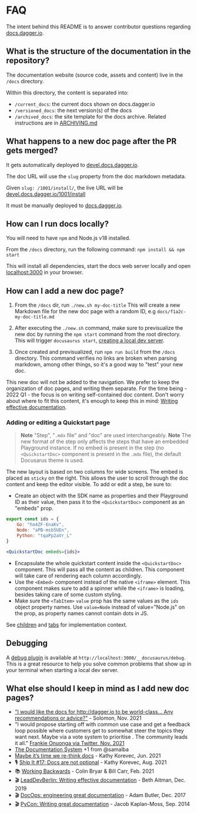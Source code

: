 # FAQ

The intent behind this README is to answer contributor questions regarding [docs.dagger.io](https://docs.dagger.io).

## What is the structure of the documentation in the repository?

The documentation website (source code, assets and content) live in the `/docs` directory.

Within this directory, the content is separated into:

- `/current_docs`: the current docs shown on docs.dagger.io
- `/versioned_docs`: the next version(s) of the docs
- `/archived_docs`: the site template for the docs archive. Related instructions are in [ARCHIVING.md](./ARCHIVING.md)

## What happens to a new doc page after the PR gets merged?

It gets automatically deployed to [devel.docs.dagger.io](https://devel.docs.dagger.io).

The doc URL will use the `slug` property from the doc markdown metadata.

Given `slug: /1001/install/`, the live URL will be [devel.docs.dagger.io/1001/install](https://devel.docs.dagger.io/1001/install)

It must be manually deployed to [docs.dagger.io](https://docs.dagger.io).

## How can I run docs locally?

You will need to have `npm` and Node.js v18 installed.

From the `/docs` directory, run the following command: `npm install && npm start`

This will install all dependencies, start the docs web server locally and open [localhost:3000](http://localhost:3000/) in your browser.

## How can I add a new doc page?

1. From the `/docs` dir, run `./new.sh my-doc-title`
   This will create a new Markdown file for the new doc page with a random ID, e.g `docs/f1a2c-my-doc-title.md`

2. After executing the `./new.sh` command, make sure to previsualize the new doc by running the `npm start` command from the root directory. This will trigger `docusaurus start`, [creating a local dev server](https://docusaurus.io/docs/cli#docusaurus-start-sitedir).

3. Once created and previsualized, run `npm run build` from the `/docs` directory. This command verifies no links are broken when parsing markdown, among other things, so it's a good way to "test" your new doc.

This new doc will not be added to the navigation.
We prefer to keep the organization of doc pages, and writing them separate.
For the time being - 2022 Q1 - the focus is on writing self-contained doc content.
Don't worry about where to fit this content, it's enough to keep this in mind: [Writing effective documentation](https://www.youtube.com/watch?v=R6zeikbTgVc&t=19s).

### Adding or editing a Quickstart page

> **Note**
> "Step", "`.mdx` file" and "doc" are used interchangeably.
> **Note**
>The new format of the step only affects the steps that have an embedded Playground instance. If no embed is present in the step (no `<QuickstartDoc>` component is present in the `.mdx` file), the default Docusarus theme is used.

The new layout is based on two columns for wide screens. The embed is placed as `sticky` on the right. This allows the user to scroll through the doc content and keep the editor visible.
To add or edit a step, be sure to:

- Create an object with the SDK name as properties and their Playground ID as their value, then pass it to the `<QuickstartDoc>` component as an "embeds" prop.

```jsx
export const ids = {
    Go: "ho4ZF-6naKv",
    Node: "aPB-msb5UEn",
    Python: "tqaPp2aVr_L"
}

<QuickstartDoc embeds={ids}>
```

- Encapsulate the whole quickstart content inside the `<QuickstartDoc>` component. This will pass all the content as children. This component will take care of rendering each column accordingly.
- Use the `<Embed>` component instead of the native `<iframe>` element. This component makes sure to add a spinner while the `<iframe>` is loading, besides taking care of some custom styling.
- Make sure the `<TabItem>` `value` prop has the same values as the `ids` object property names. Use `value=Node` instead of value="Node.js" on the prop, as property names cannot contain dots in JS.

See [children](https://beta.reactjs.org/reference/react/Children) and [tabs](https://docusaurus.io/docs/markdown-features/tabs) for implementation context.

## Debugging

A [debug plugin](https://docusaurus.io/docs/api/plugins/@docusaurus/plugin-debug) is available at `http://localhost:3000/__docusaurus/debug`.
This is a great resource to help you solve common problems that show up in your terminal when starting a local dev server.

## What else should I keep in mind as I add new doc pages?

- ["I would like the docs for http://dagger.io to be world-class… Any recommendations or advice?"](https://twitter.com/solomonstre/status/1460676168001077252) - Solomon, Nov. 2021
- "I would propose starting off with common use case and get a feedback loop possible where customers get to somewhat steer the topics they want next. Maybe via a vote system to prioritise . The community leads it all." [Frankie Onuonga via Twitter, Nov. 2021](https://twitter.com/FrankieOnuonga/status/1460677907093897219)
- [The Documentation System](https://documentation.divio.com/) +1 from @samalba
- [Maybe it’s time we re-think docs](https://kathykorevec.medium.com/building-a-better-place-for-docs-197f92765409) - Kathy Korevec, Jun. 2021
- 🎙 [Ship It #17: Docs are not optional](https://changelog.com/shipit/17) - Kathy Korevec, Aug. 2021
- 📚 [Working Backwards](https://www.amazon.co.uk/dp/1529033829) - Colin Bryar & Bill Carr, Feb. 2021
- 🎬 [LeadDevBerlin: Writing effective documentation](https://youtu.be/R6zeikbTgVc?t=19) - Beth Aitman, Dec. 2019
- 🎬 [DocOps: engineering great documentation](https://youtu.be/AnvqMb1VT40) - Adam Butler, Dec. 2017
- 🎬 [PyCon: Writing great documentation](https://www.youtube.com/watch?v=z3fRu9pkuXE) - Jacob Kaplan-Moss, Sep. 2014
